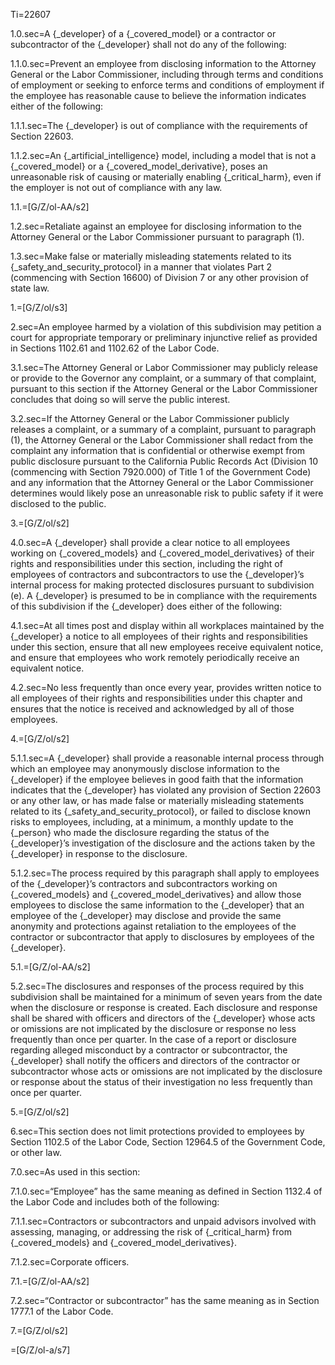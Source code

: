 Ti=22607 

1.0.sec=A {_developer} of a {_covered_model} or a contractor or subcontractor of the {_developer} shall not do any of the following:

1.1.0.sec=Prevent an employee from disclosing information to the Attorney General or the Labor Commissioner, including through terms and conditions of employment or seeking to enforce terms and conditions of employment if the employee has reasonable cause to believe the information indicates either of the following:

1.1.1.sec=The {_developer} is out of compliance with the requirements of Section 22603.

1.1.2.sec=An {_artificial_intelligence} model, including a model that is not a {_covered_model} or a {_covered_model_derivative}, poses an unreasonable risk of causing or materially enabling {_critical_harm}, even if the employer is not out of compliance with any law.

1.1.=[G/Z/ol-AA/s2]

1.2.sec=Retaliate against an employee for disclosing information to the Attorney General or the Labor Commissioner pursuant to paragraph (1).

1.3.sec=Make false or materially misleading statements related to its {_safety_and_security_protocol} in a manner that violates Part 2 (commencing with Section 16600) of Division 7 or any other provision of state law.

1.=[G/Z/ol/s3]

2.sec=An employee harmed by a violation of this subdivision may petition a court for appropriate temporary or preliminary injunctive relief as provided in Sections 1102.61 and 1102.62 of the Labor Code.

3.1.sec=The Attorney General or Labor Commissioner may publicly release or provide to the Governor any complaint, or a summary of that complaint, pursuant to this section if the Attorney General or the Labor Commissioner concludes that doing so will serve the public interest.

3.2.sec=If the Attorney General or the Labor Commissioner publicly releases a complaint, or a summary of a complaint, pursuant to paragraph (1), the Attorney General or the Labor Commissioner shall redact from the complaint any information that is confidential or otherwise exempt from public disclosure pursuant to the California Public Records Act (Division 10 (commencing with Section 7920.000) of Title 1 of the Government Code) and any information that the Attorney General or the Labor Commissioner determines would likely pose an unreasonable risk to public safety if it were disclosed to the public.

3.=[G/Z/ol/s2]

4.0.sec=A {_developer} shall provide a clear notice to all employees working on {_covered_models} and {_covered_model_derivatives} of their rights and responsibilities under this section, including the right of employees of contractors and subcontractors to use the {_developer}’s internal process for making protected disclosures pursuant to subdivision (e). A {_developer} is presumed to be in compliance with the requirements of this subdivision if the {_developer} does either of the following:

4.1.sec=At all times post and display within all workplaces maintained by the {_developer} a notice to all employees of their rights and responsibilities under this section, ensure that all new employees receive equivalent notice, and ensure that employees who work remotely periodically receive an equivalent notice.

4.2.sec=No less frequently than once every year, provides written notice to all employees of their rights and responsibilities under this chapter and ensures that the notice is received and acknowledged by all of those employees.

4.=[G/Z/ol/s2]

5.1.1.sec=A {_developer} shall provide a reasonable internal process through which an employee may anonymously disclose information to the {_developer} if the employee believes in good faith that the information indicates that the {_developer} has violated any provision of Section 22603 or any other law, or has made false or materially misleading statements related to its {_safety_and_security_protocol}, or failed to disclose known risks to employees, including, at a minimum, a monthly update to the {_person} who made the disclosure regarding the status of the {_developer}’s investigation of the disclosure and the actions taken by the {_developer} in response to the disclosure.

5.1.2.sec=The process required by this paragraph shall apply to employees of the {_developer}’s contractors and subcontractors working on {_covered_models} and {_covered_model_derivatives} and allow those employees to disclose the same information to the {_developer} that an employee of the {_developer} may disclose and provide the same anonymity and protections against retaliation to the employees of the contractor or subcontractor that apply to disclosures by employees of the {_developer}.

5.1.=[G/Z/ol-AA/s2]

5.2.sec=The disclosures and responses of the process required by this subdivision shall be maintained for a minimum of seven years from the date when the disclosure or response is created. Each disclosure and response shall be shared with officers and directors of the {_developer} whose acts or omissions are not implicated by the disclosure or response no less frequently than once per quarter. In the case of a report or disclosure regarding alleged misconduct by a contractor or subcontractor, the {_developer} shall notify the officers and directors of the contractor or subcontractor whose acts or omissions are not implicated by the disclosure or response about the status of their investigation no less frequently than once per quarter.

5.=[G/Z/ol/s2]

6.sec=This section does not limit protections provided to employees by Section 1102.5 of the Labor Code, Section 12964.5 of the Government Code, or other law.

7.0.sec=As used in this section:

7.1.0.sec=“Employee” has the same meaning as defined in Section 1132.4 of the Labor Code and includes both of the following:

7.1.1.sec=Contractors or subcontractors and unpaid advisors involved with assessing, managing, or addressing the risk of {_critical_harm} from {_covered_models} and {_covered_model_derivatives}.

7.1.2.sec=Corporate officers.

7.1.=[G/Z/ol-AA/s2]

7.2.sec=“Contractor or subcontractor” has the same meaning as in Section 1777.1 of the Labor Code.

7.=[G/Z/ol/s2]

=[G/Z/ol-a/s7]
